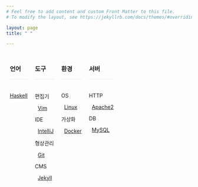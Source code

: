 ```yaml
---
# Feel free to add content and custom Front Matter to this file.
# To modify the layout, see https://jekyllrb.com/docs/themes/#overriding-theme-defaults

layout: page
title: " "

---
```


<!-- 언어 -->
<div style="float:left; padding:10px">
<h3>언어</h3>
<div style="border-top: 1px solid #e8e8e8; padding: 2px; padding-bottom: -4px; text-align: center; border-bottom: none;">&nbsp;</div>

<!--
[C, C++](https://github.com/istree/istree.github.com/wiki/C,Cpp)
-->

<!--
[Java](https://github.com/istree/istree.github.com/wiki/Java)
-->

<a href="https://github.com/istree/istree.github.com/wiki/Haskell">Haskell</a>

<!--
[Erlang](https://github.com/istree/istree.github.com/wiki/Erlang)
-->

<!--
[Web](https://github.com/istree/istree.github.com/wiki/Web)
-->

&nbsp;
</div>

<!-- 도구 -->
<div style="float:left; padding:10px">
<h3>도구</h3>
<div style="border-top: 1px solid #e8e8e8; padding: 2px; padding-bottom: -4px; text-align: center; border-bottom: none;">&nbsp;</div>

편집기

&nbsp; [Vim](https://github.com/istree/istree.github.com/wiki/Vim)

IDE

&nbsp; [IntelliJ](https://github.com/istree/istree.github.com/wiki/IntelliJ)

<!--
&nbsp; [Visual Studio](https://github.com/istree/istree.github.com/wiki/Visual-Studio)
-->

<!--
&nbsp; [Eclipse](https://github.com/istree/istree.github.com/wiki/Eclipse)
-->

형상관리

&nbsp; [Git](https://github.com/istree/istree.github.com/wiki/Git)

<!--
&nbsp; [Subversion](https://github.com/istree/istree.github.com/wiki/Subversion)
-->

CMS

<!--
&nbsp; [Wiki](https://github.com/istree/istree.github.com/wiki/Wiki)
-->

&nbsp; [Jekyll](https://github.com/istree/istree.github.com/wiki/Jekyll)

<!--
&nbsp; [WordPress](https://github.com/istree/istree.github.com/wiki/WordPress)
-->

<!-- 빌드 -->
<!--
&nbsp; [CMake](https://github.com/istree/istree.github.com/wiki/CMake) -->

&nbsp;
</div>

<!-- 환경 -->
<div style="float:left; padding:10px">
<h3>환경</h3>
<div style="border-top: 1px solid #e8e8e8; padding: 2px; padding-bottom: -4px; text-align: center; border-bottom: none;">&nbsp;</div>

OS

&nbsp; [Linux](https://github.com/istree/istree.github.com/wiki/Linux)

<!--
&nbsp; [Windows](https://github.com/istree/istree.github.com/wiki/Windows)
-->

<!--
&nbsp; [Mac](https://github.com/istree/istree.github.com/wiki/Mac)
-->

가상화

&nbsp; [Docker](https://github.com/istree/istree.github.com/wiki/Docker)

&nbsp;

</div>

<!-- 서버 -->
<div style="float:left; padding:10px">
<h3>서버</h3>
<div style="border-top: 1px solid #e8e8e8; padding: 2px; padding-bottom: -4px; text-align: center; border-bottom: none;">&nbsp;</div>

HTTP

&nbsp; [Apache2](https://github.com/istree/istree.github.com/wiki/Apache2)

DB

&nbsp; [MySQL](https://github.com/istree/istree.github.com/wiki/MySQL)

<!--
&nbsp; [Oracle DBMS](https://github.com/istree/istree.github.com/wiki/Oracle-DBMS)
-->

<!--
&nbsp; [Microsoft SQL Server](https://github.com/istree/istree.github.com/wiki/Microsoft-SQL-Server)
-->

<!--
&nbsp; [SAP](https://github.com/istree/istree.github.com/wiki/SAP)
-->

&nbsp;
</div>

<!-- 리소스 -->
<!--
<div style="float:left; padding:10px">
<h3>리소스</h3>
<div style="border-top: 1px solid #e8e8e8; padding: 2px; padding-bottom: -4px; text-align: center; border-bottom: none;">&nbsp;</div>

[책](https://github.com/istree/istree.github.com/wiki/책)

[글](https://github.com/istree/istree.github.com/wiki/글)

[제품](https://github.com/istree/istree.github.com/wiki/제품)

</div>
-->
